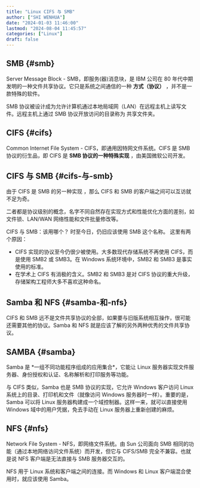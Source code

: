 ```yaml
---
title: "Linux CIFS 与 SMB"
author: ["SHI WENHUA"]
date: "2024-01-03 11:46:00"
lastmod: "2024-08-04 11:45:57"
categories: ["Linux"]
draft: false
---
```


## SMB {#smb}

Server Message Block - SMB，即服务(器)消息块，是 IBM 公司在 80 年代中期发明的一种文件共享协议。它只是系统之间通信的一种 **方式（协议）** ，并不是一款特殊的软件。

SMB 协议被设计成为允许计算机通过本地局域网（LAN）在远程主机上读写文件。远程主机上通过 SMB 协议开放访问的目录称为 共享文件夹。


## CIFS {#cifs}

Common Internet File System - CIFS，即通用因特网文件系统。CIFS 是 SMB 协议的衍生品，即 CIFS 是 **SMB 协议的一种特殊实现** ，由美国微软公司开发。


## CIFS 与 SMB {#cifs-与-smb}

由于 CIFS 是 SMB 的另一种实现 ，那么 CIFS 和 SMB 的客户端之间可以互访就不足为奇。

二者都是协议级别的概念，名字不同自然存在实现方式和性能优化方面的差别，如文件锁、LAN/WAN 网络性能和文件批量修改等。

CIFS 与 SMB：该用哪个？ 时至今日，仍旧应该使用 SMB 这个名称。 这里有两个原因：

-   CIFS 实现的协议至今仍很少被使用。大多数现代存储系统不再使用 CIFS，而是使用 SMB2 或 SMB3。在 Windows 系统环境中，SMB2 和 SMB3 是事实使用的标准。
-   在学术上 CIFS 有消极的含义。SMB2 和 SMB3 是对 CIFS 协议的重大升级，存储架构工程师大多不喜欢这种命名。


## Samba 和 NFS {#samba-和-nfs}

CIFS 和 SMB 远不是文件共享协议的全部，如果要与旧版系统相互操作，很可能还需要其他的协议。Samba 和 NFS 就是应该了解的另外两种优秀的文件共享协议。


## SAMBA {#samba}

Samba 是 \*一组不同功能程序组成的应用集合\*，它能让 Linux 服务器实现文件服务器、身份授权和认证、名称解析和打印服务等功能。

与 CIFS 类似，Samba 也是 SMB 协议的实现，它允许 Windows 客户访问 Linux 系统上的目录、打印机和文件（就像访问 Windows 服务器时一样）。重要的是，Samba 可以将 Linux 服务器构建成一个域控制器。这样一来，就可以直接使用 Windows 域中的用户凭据，免去手动在 Linux 服务器上重新创建的麻烦。


## NFS {#nfs}

Network File System - NFS，即网络文件系统。由 Sun 公司面向 SMB 相同的功能（通过本地网络访问文件系统）而开发，但它与 CIFS/SMB 完全不兼容。也就是说 NFS 客户端是无法直接与 SMB 服务器交互的。

NFS 用于 Linux 系统和客户端之间的连接。而 Windows 和 Linux 客户端混合使用时，就应该使用 Samba。
